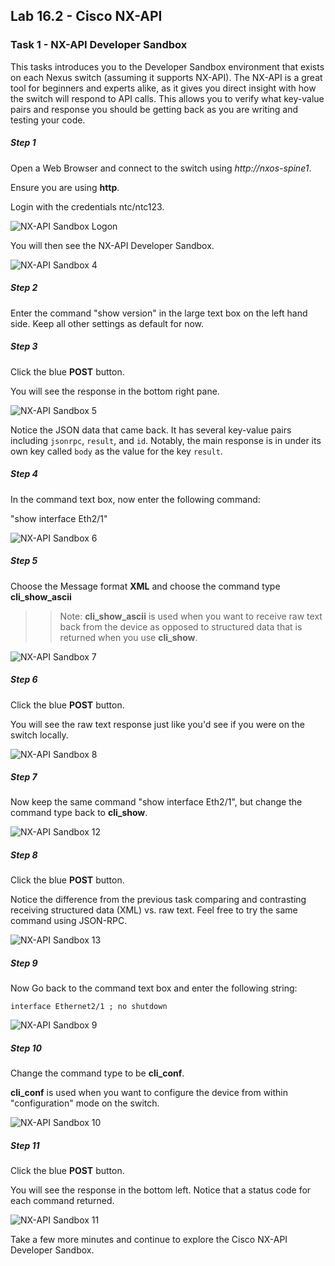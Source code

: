## Lab 16.2 - Cisco NX-API

### Task 1 - NX-API Developer Sandbox

This tasks introduces you to the Developer Sandbox environment that exists on each Nexus switch (assuming it supports NX-API).  The NX-API is a great tool for beginners and experts alike, as it gives you direct insight with how the switch will respond to API calls.  This allows you to verify what key-value pairs and response you should be getting back as you are writing and testing your code.

##### Step 1

Open a Web Browser and connect to the switch using _http://nxos-spine1_. 

Ensure you are using **http**.

Login with the credentials ntc/ntc123.

![NX-API Sandbox Logon](images/cisco_sandbox_logon.png)

You will then see the NX-API Developer Sandbox.

![NX-API Sandbox 4](images/cisco_04.png)

##### Step 2

Enter the command "show version" in the large text box on the left hand side. Keep all other settings as default for now.

##### Step 3

Click the blue **POST** button.

You will see the response in the bottom right pane.

![NX-API Sandbox 5](images/cisco_05.png)

Notice the JSON data that came back. It has several key-value pairs including `jsonrpc`, `result`, and `id`.  Notably, the main response is in under its own key called `body` as the value for the key `result`.

##### Step 4

In the command text box, now enter the following command:

"show interface Eth2/1"

![NX-API Sandbox 6](images/cisco-show-int.png)

##### Step 5

Choose the Message format **XML** and choose the command type **cli_show_ascii**

>> Note: **cli_show_ascii** is used when you want to receive raw text back from the device as opposed to structured data that is returned when you use **cli_show**.

![NX-API Sandbox 7](images/cisco_07.png)

##### Step 6

Click the blue **POST** button.

You will see the raw text response just like you'd see if you were on the switch locally.

![NX-API Sandbox 8](images/cisco-show-int-rsp.png)

##### Step 7

Now keep the same command "show interface Eth2/1", but change the command type back to **cli_show**.

![NX-API Sandbox 12](images/cisco_12.png)

##### Step 8

Click the blue **POST** button.

Notice the difference from the previous task comparing and contrasting receiving structured data (XML) vs. raw text.  Feel free to try the same command using JSON-RPC.

![NX-API Sandbox 13](images/cisco-show-int-rsp2.png)

##### Step 9

Now Go back to the command text box and enter the following string:

```
interface Ethernet2/1 ; no shutdown
```

![NX-API Sandbox 9](images/cisco-config-int.png)

##### Step 10

Change the command type to be **cli_conf**.

**cli_conf** is used when you want to configure the device from within "configuration" mode on the switch.

![NX-API Sandbox 10](images/cisco_10.png)

##### Step 11

Click the blue **POST** button.

You will see the response in the bottom left.  Notice that a status code for each command returned.

![NX-API Sandbox 11](images/cisco_11.png)


Take a few more minutes and continue to explore the Cisco NX-API Developer Sandbox.

